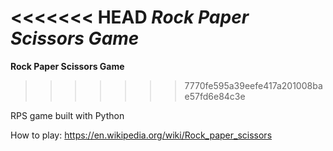<<<<<<< HEAD
*Rock Paper Scissors Game*
=======
**Rock Paper Scissors Game**
>>>>>>> 7770fe595a39eefe417a201008bae57fd6e84c3e

RPS game built with Python

How to play:
https://en.wikipedia.org/wiki/Rock_paper_scissors

